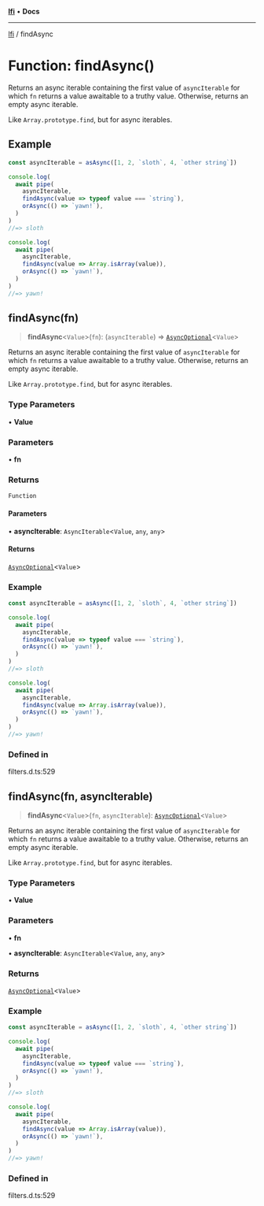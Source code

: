 [**lfi**](../readme.md) • **Docs**

***

[lfi](../globals.md) / findAsync

# Function: findAsync()

Returns an async iterable containing the first value of `asyncIterable` for
which `fn` returns a value awaitable to a truthy value. Otherwise, returns an
empty async iterable.

Like `Array.prototype.find`, but for async iterables.

## Example

```js
const asyncIterable = asAsync([1, 2, `sloth`, 4, `other string`])

console.log(
  await pipe(
    asyncIterable,
    findAsync(value => typeof value === `string`),
    orAsync(() => `yawn!`),
  )
)
//=> sloth

console.log(
  await pipe(
    asyncIterable,
    findAsync(value => Array.isArray(value)),
    orAsync(() => `yawn!`),
  )
)
//=> yawn!
```

## findAsync(fn)

> **findAsync**\<`Value`\>(`fn`): (`asyncIterable`) => [`AsyncOptional`](../type-aliases/AsyncOptional.md)\<`Value`\>

Returns an async iterable containing the first value of `asyncIterable` for
which `fn` returns a value awaitable to a truthy value. Otherwise, returns an
empty async iterable.

Like `Array.prototype.find`, but for async iterables.

### Type Parameters

• **Value**

### Parameters

• **fn**

### Returns

`Function`

#### Parameters

• **asyncIterable**: `AsyncIterable`\<`Value`, `any`, `any`\>

#### Returns

[`AsyncOptional`](../type-aliases/AsyncOptional.md)\<`Value`\>

### Example

```js
const asyncIterable = asAsync([1, 2, `sloth`, 4, `other string`])

console.log(
  await pipe(
    asyncIterable,
    findAsync(value => typeof value === `string`),
    orAsync(() => `yawn!`),
  )
)
//=> sloth

console.log(
  await pipe(
    asyncIterable,
    findAsync(value => Array.isArray(value)),
    orAsync(() => `yawn!`),
  )
)
//=> yawn!
```

### Defined in

filters.d.ts:529

## findAsync(fn, asyncIterable)

> **findAsync**\<`Value`\>(`fn`, `asyncIterable`): [`AsyncOptional`](../type-aliases/AsyncOptional.md)\<`Value`\>

Returns an async iterable containing the first value of `asyncIterable` for
which `fn` returns a value awaitable to a truthy value. Otherwise, returns an
empty async iterable.

Like `Array.prototype.find`, but for async iterables.

### Type Parameters

• **Value**

### Parameters

• **fn**

• **asyncIterable**: `AsyncIterable`\<`Value`, `any`, `any`\>

### Returns

[`AsyncOptional`](../type-aliases/AsyncOptional.md)\<`Value`\>

### Example

```js
const asyncIterable = asAsync([1, 2, `sloth`, 4, `other string`])

console.log(
  await pipe(
    asyncIterable,
    findAsync(value => typeof value === `string`),
    orAsync(() => `yawn!`),
  )
)
//=> sloth

console.log(
  await pipe(
    asyncIterable,
    findAsync(value => Array.isArray(value)),
    orAsync(() => `yawn!`),
  )
)
//=> yawn!
```

### Defined in

filters.d.ts:529
